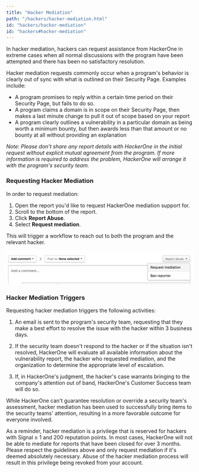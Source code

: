 ```yaml
---
title: "Hacker Mediation"
path: "/hackers/hacker-mediation.html"
id: "hackers/hacker-mediation"
id: "hackers#hacker-mediation"
---
```


In hacker mediation, hackers can request assistance from HackerOne in extreme cases when all normal discussions with the program have been attempted and there has been no satisfactory resolution.

Hacker mediation requests commonly occur when a program's behavior is clearly out of sync with what is outlined on their Security Page. Examples include:
* A program promises to reply within a certain time period on their Security Page, but fails to do so.
* A program claims a domain is in scope on their Security Page, then makes a last minute change to pull it out of scope based on your report
* A program clearly outlines a vulnerability in a particular domain as being worth a minimum bounty, but then awards less than that amount or no bounty at all without providing an explanation

*Note: Please don't share any report details with HackerOne in the initial request without explicit mutual agreement from the program. If more information is required to address the problem, HackerOne will arrange it with the program's security team.*

### Requesting Hacker Mediation
In order to request mediation:
1. Open the report you'd like to request HackerOne mediation support for.
2. Scroll to the bottom of the report.
3. Click **Report Abuse**.
4. Select **Request mediation**.

This will trigger a workflow to reach out to both the program and the relevant hacker.

![examples-of-misconduct-1](./images/examples-of-misconduct-1.png)

### Hacker Mediation Triggers
Requesting hacker mediation triggers the following activities:
1) An email is sent to the program's security team, requesting that they make a best effort to resolve the issue with the hacker within 3 business days.

2) If the security team doesn't respond to the hacker or if the situation isn't resolved, HackerOne will evaluate all available information about the vulnerability report, the hacker who requested mediation, and the organization to determine the appropriate level of escalation.

3) If, in HackerOne's judgment, the hacker's case warrants bringing to the company's attention out of band, HackerOne's Customer Success team will do so.

While HackerOne can't guarantee resolution or override a security team's assessment, hacker mediation has been used to successfully bring items to the security teams' attention, resulting in a more favorable outcome for everyone involved.

As a reminder, hacker mediation is a privilege that is reserved for hackers with Signal ≥ 1 and 200 reputation points. In most cases, HackerOne will not be able to mediate for reports that have been closed for over 3 months. Please respect the guidelines above and only request mediation if it's deemed absolutely necessary. Abuse of the hacker mediation process will result in this privilege being revoked from your account.
